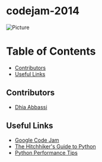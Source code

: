 codejam-2014
============
![Picture](https://fbcdn-sphotos-b-a.akamaihd.net/hphotos-ak-ash3/t1.0-9/1977277_10151848996591157_1676416547_n.png)

# Table of Contents
 
* [Contributors](#team-members)
* [Useful Links](#links) 
 
## <a name="team-members"></a>Contributors
* [Dhia Abbassi](https://plus.google.com/u/0/+DhiaAbbassi "Dhia Google Profile")

## <a name="links"></a>Useful Links
* [Google Code Jam](http://code.google.com/codejam "Code Jam Website")
* [The Hitchhiker's Guide to Python](http://docs.python-guide.org/en/latest/ "Guide to Python")
* [Python Performance Tips](https://wiki.python.org/moin/PythonSpeed/PerformanceTips "Python Performance Tips")


